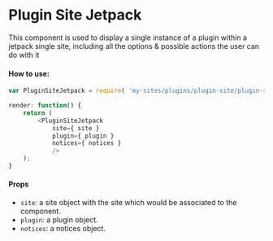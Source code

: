Plugin Site Jetpack
===================

This component is used to display a single instance of a plugin within a jetpack single site, including all the options & possible actions the user can do with it

#### How to use:

```js
var PluginSiteJetpack = require( 'my-sites/plugins/plugin-site/plugin-site-jetpack' );

render: function() {
    return (
        <PluginSiteJetpack
            site={ site }
            plugin={ plugin }
            notices={ notices }
            />
    );
}
```

#### Props

* `site`: a site object with the site which would be associated to the component.
* `plugin`: a plugin object.
* `notices`: a notices object.
